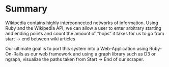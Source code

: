 <h1>Summary</h1>
<p>Wikipedia contains highly interconnected networks of information. Using Ruby and the Wikipedia API, we can allow a user to enter arbitrary starting and ending points and count the amount of “hops” it takes for us to go from start → end between wiki articles</p>

<p>Our ultimate goal is to port this system into a Web-Application using Ruby-On-Rails as our web framework and using a graph library such as D3 or ngraph, visualize the paths taken from Start -> End of our scraper. </p>

